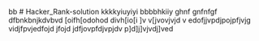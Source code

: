 bb # Hacker_Rank-solution
kkkkyiuyiyi
bbbbhkiiy
ghnf
gnfnfgf
dfbnkbnjkdvbvd
[oifh[odohod
divh[io[i
]v
v[jvovjvjd
v
edofjjvpdjpojpfjvjg
vidjfpvjedfojd
jfojd
jdfjovpfdjvpjdv
p]d]j]vjvdj]ved
